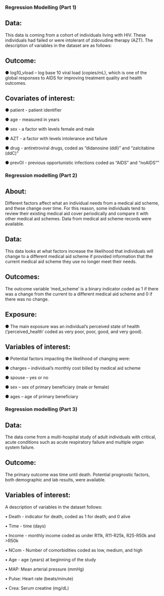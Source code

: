 ### Regression Modelling (Part 1)

## Data: 

This data is coming from a cohort of individuals living with HIV. These individuals had failed or 
were intolerant of zidovudine therapy (AZT). The description of variables in the dataset are as 
follows:

## Outcome:

● </li> log10_vload – log base 10 viral load (copies/mL), which is one of the global responses to 
AIDS for improving treatment quality and health outcomes. 

## Covariates of interest:
● patient - patient identifier

● age - measured in years

● sex - a factor with levels female and male

● AZT - a factor with levels intolerance and failure

● drug - antiretroviral drugs, coded as “didanosine (ddI)” and “zalcitabine (ddC)”

● prevOI - previous opportunistic infections coded as “AIDS” and “noAIDS””

### Regression modelling (Part 2)

## About:

Different factors affect what an individual needs from a medical aid scheme, and these change over time. For this reason, some individuals tend to review their existing medical aid cover periodically and compare it with other medical aid schemes. Data from medical aid scheme records were available. 

## Data:

This data looks at what factors increase the likelihood that individuals will change to a different medical aid scheme if provided information that the current medical aid scheme they use no longer meet their needs. 

## Outcomes:
The outcome variable ‘med_scheme’ is a binary indicator coded as 1 if there was a change from the current to a different medical aid scheme and 0 if there was no change. 

## Exposure:

● The main exposure was an individual’s perceived state of health (‘perceived_health’ coded as very poor, poor, good, and very good). 

## Variables of interest:

● Potential factors impacting the likelihood of changing were:

● charges – individual’s monthly cost billed by medical aid scheme 

● spouse – yes or no

● sex – sex of primary beneficiary (male or female)

● ages – age of primary beneficiary

### Regression modelling (Part 3)

## Data:

The data come from a multi-hospital study of adult individuals with critical, acute conditions such as acute respiratory failure and multiple organ system failure. 

## Outcome:
The primary outcome was time until death. Potential prognostic factors, both demographic and lab results, were available. 

## Variables of interest:
A description of variables in the dataset follows:

• Death - indicator for death, coded as 1 for death; and 0 alive

• Time - time (days)

• Income - monthly income coded as under R11k, R11-R25k, R25-R50k and >R50k

• NCom - Number of comorbidities coded as low, medium, and high

• Age - age (years) at beginning of the study 

• MAP: Mean arterial pressure (mmHg)

• Pulse: Heart rate (beats/minute)

• Crea: Serum creatine (mg/dL)
